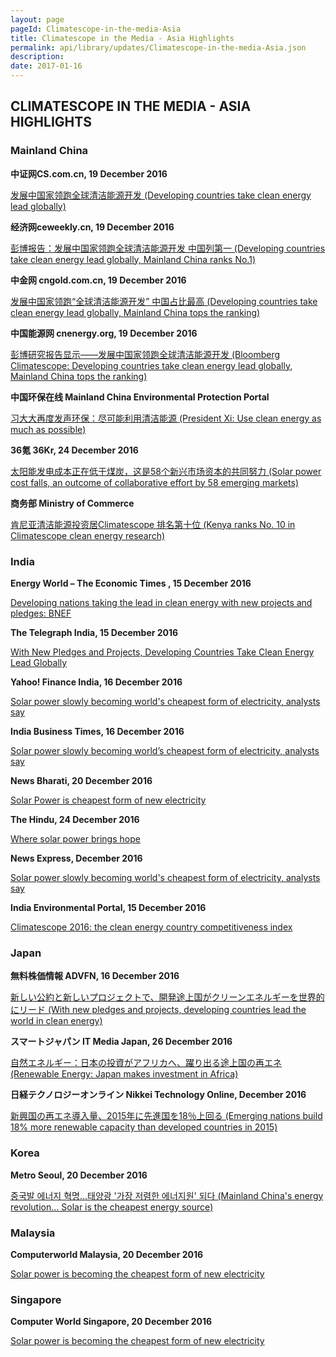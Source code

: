 ```yaml
---
layout: page
pageId: Climatescope-in-the-media-Asia
title: Climatescope in the Media - Asia Highlights
permalink: api/library/updates/Climatescope-in-the-media-Asia.json
description: 
date: 2017-01-16
---
```

## CLIMATESCOPE IN THE MEDIA - ASIA HIGHLIGHTS

### Mainland China

<strong> 中证网CS.com.cn, 19 December 2016 </strong>

<a href="http://www.cs.com.cn/xwzx/hwxx/201612/t20161219_5127406.html">发展中国家领跑全球清洁能源开发 (Developing countries take clean energy lead globally) </a>


<strong> 经济网ceweekly.cn, 19 December 2016</strong>

<a href="http://www.ceweekly.cn/2016/1219/174726.shtml"> 彭博报告：发展中国家领跑全球清洁能源开发 中国列第一 (Developing countries take clean energy lead globally, Mainland China ranks No.1)</a>


<strong> 中金网 cngold.com.cn, 19 December 2016 </strong>

<a href="http://www.cngold.com.cn/stock/20161219d1986n108398296.html">发展中国家领跑“全球清洁能源开发” 中国占比最高 (Developing countries take clean energy lead globally, Mainland China tops the ranking) </a>


<strong>中国能源网 cnenergy.org, 19 December 2016 </strong>

<a href="http://www.cnenergy.org/hb/201612/t20161219_410044.html"> 彭博研究报告显示——发展中国家领跑全球清洁能源开发 (Bloomberg Climatescope: Developing countries take clean energy lead globally, Mainland China tops the ranking) </a>


<strong> 中国环保在线 Mainland China Environmental Protection Portal </strong>

<a href="http://www.hbzhan.com/news/detail/113661.html">习大大再度发声环保：尽可能利用清洁能源 (President Xi: Use clean energy as much as possible) </a>


<strong> 36氪 36Kr, 24 December 2016 </strong>

<a href="http://36kr.com/p/5060170.html ">太阳能发电成本正在低于煤炭，这是58个新兴市场资本的共同努力 (Solar power cost falls, an outcome of collaborative effort by 58 emerging markets) </a>


<strong> 商务部 Ministry of Commerce </strong>

<a href="http://www.mofcom.gov.cn/article/i/jyjl/k/201612/20161202320046.shtml">肯尼亚清洁能源投资居Climatescope 排名第十位 (Kenya ranks No. 10 in Climatescope clean energy research) </a>


### India

<strong> Energy World – The Economic Times , 15 December 2016</strong>

<a href="http://bit.ly/2h1BpqW ">Developing nations taking the lead in clean energy with new projects and pledges: BNEF </a>


<strong> The Telegraph India, 15 December 2016</strong>

<a href="http://bit.ly/2jqH8ZM"> With New Pledges and Projects, Developing Countries Take Clean Energy Lead Globally</a>


<strong>Yahoo! Finance India, 16 December 2016</strong>

<a href="http://bit.ly/2iacMxB "> Solar power slowly becoming world's cheapest form of electricity, analysts say</a>


<strong>India Business Times, 16 December 2016</strong>

<a href="http://bit.ly/2gLmelR "> Solar power slowly becoming world’s cheapest form of electricity, analysts say</a>


<strong> News Bharati, 20 December 2016</strong>

<a href="http://bit.ly/2hHvWtm"> Solar Power is cheapest form of new electricity</a>


<strong> The Hindu, 24 December 2016</strong>

<a href="http://bit.ly/2jj8u4d "> Where solar power brings hope</a>


<strong> News Express, December 2016</strong>

<a href="http://bit.ly/2h1Aas0">Solar power slowly becoming world's cheapest form of electricity, analysts say</a>


<strong>India Environmental Portal, 15 December 2016</strong>

<a href="http://bit.ly/2igINiR ">Climatescope 2016: the clean energy country competitiveness index</a>


### Japan

<strong>無料株価情報 ADVFN, 16 December 2016</strong>

<a href="http://jp.advfn.com/p.php?pid=nmona&article=73150884">新しい公約と新しいプロジェクトで、開発途上国がクリーンエネルギーを世界的にリード (With new pledges and projects, developing countries lead the world in clean energy)</a>


<strong> スマートジャパン IT Media Japan, 26 December 2016</strong>

<a href="http://www.itmedia.co.jp/smartjapan/articles/1612/26/news088.html ">自然エネルギー：日本の投資がアフリカへ、躍り出る途上国の再エネ (Renewable Energy: Japan makes investment in Africa)</a>


<strong>日経テクノロジーオンライン Nikkei Technology Online, December 2016</strong>

<a href="http://techon.nikkeibp.co.jp/atcl/news/16/122705681/">新興国の再エネ導入量、2015年に先進国を18％上回る (Emerging nations build 18% more renewable capacity than developed countries in 2015)</a>


### Korea

<strong> Metro Seoul, 20 December 2016</strong>

<a href="http://www.metroseoul.co.kr/news/newsview?newscd=2016122000180">중국발 에너지 혁명…태양광 '가장 저렴한 에너지원' 되다 (Mainland China's energy revolution… Solar is the cheapest energy source) </a>


### Malaysia

<strong> Computerworld Malaysia, 20 December 2016</strong>

<a href="http://www.computerworld.com.my/resource/industries/solar-power-is-becoming-the-cheapest-form-of-new-electricity/">Solar power is becoming the cheapest form of new electricity</a>


### Singapore

<strong> Computer World Singapore, 20 December 2016</strong>

<a href="http://www.computerworld.com.sg/resource/industries/solar-power-is-becoming-the-cheapest-form-of-new-electricity/">Solar power is becoming the cheapest form of new electricity</a>
